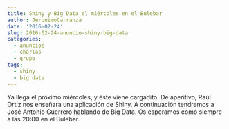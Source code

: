 ```yaml
---
title: Shiny y Big Data el miércoles en el Bulebar
author: JeronimoCarranza
date: '2016-02-24'
slug: 2016-02-24-anuncio-shiny-big-data
categories:
  - anuncios
  - charlas
  - grupo
tags:
  - shiny
  - big data
---
```


Ya llega el próximo miércoles, y éste viene cargadito. De aperitivo, Raúl Ortiz nos enseñara una aplicación de Shiny. A continuación tendremos a José Antonio Guerrero hablando de Big Data. Os esperamos como siempre a las 20:00 en el Bulebar.
